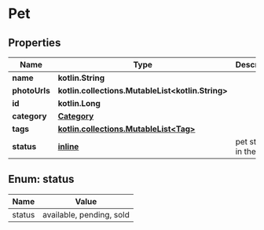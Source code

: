 
# Pet

## Properties
Name | Type | Description | Notes
------------ | ------------- | ------------- | -------------
**name** | **kotlin.String** |  | 
**photoUrls** | **kotlin.collections.MutableList&lt;kotlin.String&gt;** |  | 
**id** | **kotlin.Long** |  |  [optional]
**category** | [**Category**](Category.md) |  |  [optional]
**tags** | [**kotlin.collections.MutableList&lt;Tag&gt;**](Tag.md) |  |  [optional]
**status** | [**inline**](#Status) | pet status in the store |  [optional]


<a name="Status"></a>
## Enum: status
Name | Value
---- | -----
status | available, pending, sold




